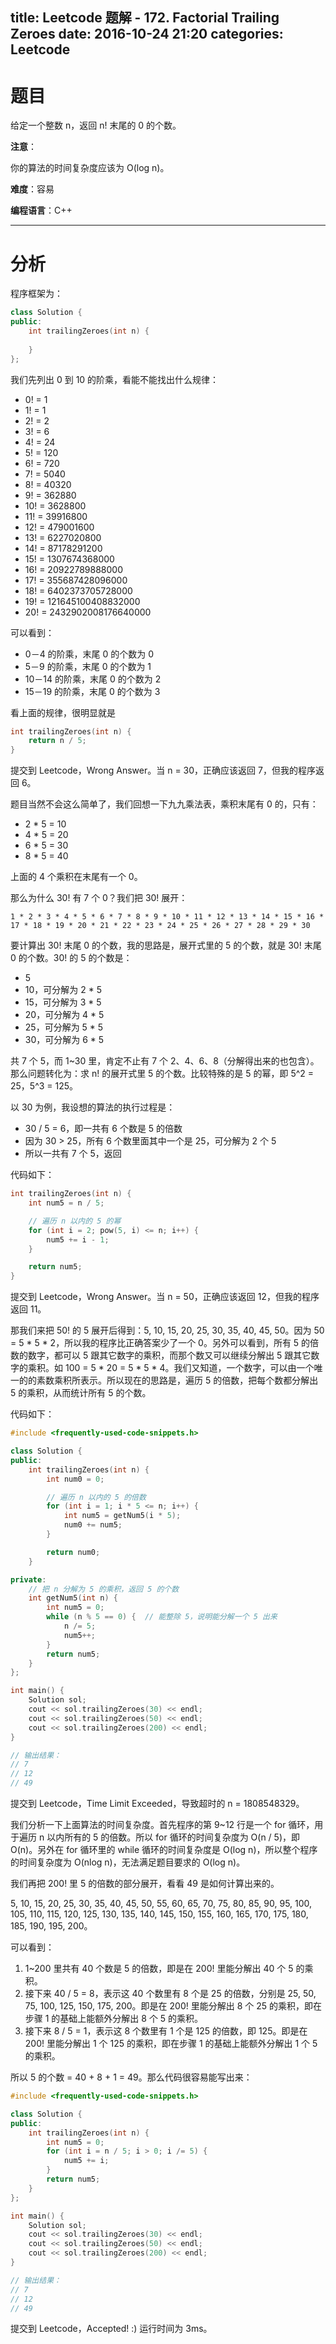 title: Leetcode 题解 - 172. Factorial Trailing Zeroes
date: 2016-10-24 21:20
categories: Leetcode
---

# 题目

给定一个整数 n，返回 n! 末尾的 0 的个数。

<!-- more -->

**注意**：

你的算法的时间复杂度应该为 O(log n)。

**难度**：容易

**编程语言**：C++

---

# 分析

程序框架为：

```cpp
class Solution {
public:
    int trailingZeroes(int n) {
        
    }
};
```

我们先列出 0 到 10 的阶乘，看能不能找出什么规律：

*  0! =                   1
*  1! =                   1
*  2! =                   2
*  3! =                   6
*  4! =                  24
*  5! =                 120
*  6! =                 720
*  7! =                5040
*  8! =               40320
*  9! =              362880
* 10! =             3628800
* 11! =            39916800
* 12! =           479001600
* 13! =          6227020800
* 14! =         87178291200
* 15! =       1307674368000
* 16! =      20922789888000
* 17! =     355687428096000
* 18! =    6402373705728000
* 19! =  121645100408832000
* 20! = 2432902008176640000

可以看到：

* 0－4 的阶乘，末尾 0 的个数为 0
* 5－9 的阶乘，末尾 0 的个数为 1
* 10－14 的阶乘，末尾 0 的个数为 2
* 15－19 的阶乘，末尾 0 的个数为 3

看上面的规律，很明显就是

```cpp
int trailingZeroes(int n) {
    return n / 5;
}
```

提交到 Leetcode，Wrong Answer。当 n = 30，正确应该返回 7，但我的程序返回 6。

题目当然不会这么简单了，我们回想一下九九乘法表，乘积末尾有 0 的，只有：

* 2 * 5 = 10
* 4 * 5 = 20
* 6 * 5 = 30
* 8 * 5 = 40

上面的 4 个乘积在末尾有一个 0。

那么为什么 30! 有 7 个 0？我们把 30! 展开：

    1 * 2 * 3 * 4 * 5 * 6 * 7 * 8 * 9 * 10 * 11 * 12 * 13 * 14 * 15 * 16 * 17 * 18 * 19 * 20 * 21 * 22 * 23 * 24 * 25 * 26 * 27 * 28 * 29 * 30

要计算出 30! 末尾 0 的个数，我的思路是，展开式里的 5 的个数，就是 30! 末尾 0 的个数。30! 的 5 的个数是：

* 5
* 10，可分解为 2 * 5
* 15，可分解为 3 * 5
* 20，可分解为 4 * 5
* 25，可分解为 5 * 5
* 30，可分解为 6 * 5

共 7 个 5，而 1~30 里，肯定不止有 7 个 2、4、6、8（分解得出来的也包含）。那么问题转化为：求 n! 的展开式里 5 的个数。比较特殊的是 5 的幂，即 5^2 = 25，5^3 = 125。

以 30 为例，我设想的算法的执行过程是：

* 30 / 5 = 6，即一共有 6 个数是 5 的倍数
* 因为 30 > 25，所有 6 个数里面其中一个是 25，可分解为 2 个 5
* 所以一共有 7 个 5，返回

代码如下：

```cpp
int trailingZeroes(int n) {
    int num5 = n / 5;

    // 遍历 n 以内的 5 的幂
    for (int i = 2; pow(5, i) <= n; i++) {
        num5 += i - 1;
    }

    return num5;
}
```

提交到 Leetcode，Wrong Answer。当 n = 50，正确应该返回 12，但我的程序返回 11。

那我们来把 50! 的 5 展开后得到：5, 10, 15, 20, 25, 30, 35, 40, 45, 50。因为 50 = 5 \* 5 \* 2，所以我的程序比正确答案少了一个 0。另外可以看到，所有 5 的倍数的数字，都可以 5 跟其它数字的乘积，而那个数又可以继续分解出 5 跟其它数字的乘积。如 100 = 5 \* 20 = 5 \* 5 \* 4。我们又知道，一个数字，可以由一个唯一的的素数乘积所表示。所以现在的思路是，遍历 5 的倍数，把每个数都分解出 5 的乘积，从而统计所有 5 的个数。

代码如下：

```cpp
#include <frequently-used-code-snippets.h>

class Solution {
public:
    int trailingZeroes(int n) {
        int num0 = 0;

        // 遍历 n 以内的 5 的倍数
        for (int i = 1; i * 5 <= n; i++) {
            int num5 = getNum5(i * 5);
            num0 += num5;
        }

        return num0;
    }

private:
    // 把 n 分解为 5 的乘积，返回 5 的个数
    int getNum5(int n) {
        int num5 = 0;
        while (n % 5 == 0) {  // 能整除 5，说明能分解一个 5 出来
            n /= 5;
            num5++;
        }
        return num5;
    }
};

int main() {
    Solution sol;
    cout << sol.trailingZeroes(30) << endl;
    cout << sol.trailingZeroes(50) << endl;
    cout << sol.trailingZeroes(200) << endl;
}

// 输出结果：
// 7
// 12
// 49
```

提交到 Leetcode，Time Limit Exceeded，导致超时的 n = 1808548329。

我们分析一下上面算法的时间复杂度。首先程序的第 9~12 行是一个 for 循环，用于遍历 n 以内所有的 5 的倍数。所以 for 循环的时间复杂度为 O(n / 5)，即 O(n)。另外在 for 循环里的 while 循环的时间复杂度是 O(log n)，所以整个程序的时间复杂度为 O(nlog n)，无法满足题目要求的 O(log n)。

我们再把 200! 里 5 的倍数的部分展开，看看 49 是如何计算出来的。

5, 10, 15, 20, 25, 30, 35, 40, 45, 50, 55, 60, 65, 70, 75, 80, 85, 90, 95, 100, 105, 110, 115, 120, 125, 130, 135, 140, 145, 150, 155, 160, 165, 170, 175, 180, 185, 190, 195, 200。

可以看到：

1. 1~200 里共有 40 个数是 5 的倍数，即是在 200! 里能分解出 40 个 5 的乘积。
2. 接下来 40 / 5 = 8，表示这 40 个数里有 8 个是 25 的倍数，分别是 25, 50, 75, 100, 125, 150, 175, 200。即是在 200! 里能分解出 8 个 25 的乘积，即在步骤 1 的基础上能额外分解出 8 个 5 的乘积。
3. 接下来 8 / 5 = 1，表示这 8 个数里有 1 个是 125 的倍数，即 125。即是在 200! 里能分解出 1 个 125 的乘积，即在步骤 1 的基础上能额外分解出 1 个 5 的乘积。

所以 5 的个数 = 40 + 8 + 1 = 49。那么代码很容易能写出来：

```cpp
#include <frequently-used-code-snippets.h>

class Solution {
public:
    int trailingZeroes(int n) {
        int num5 = 0;
        for (int i = n / 5; i > 0; i /= 5) {
            num5 += i;
        }
        return num5;
    }
};

int main() {
    Solution sol;
    cout << sol.trailingZeroes(30) << endl;
    cout << sol.trailingZeroes(50) << endl;
    cout << sol.trailingZeroes(200) << endl;
}

// 输出结果：
// 7
// 12
// 49
```

提交到 Leetcode，Accepted! :) 运行时间为 3ms。
